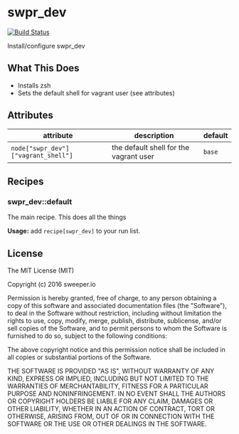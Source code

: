 # swpr_dev

[![Build Status](https://travis-ci.org/sweeperio/chef-swpr_dev.svg?branch=master)](https://travis-ci.org/sweeperio/chef-swpr_dev)

Install/configure swpr_dev

## What This Does

* Installs zsh
* Sets the default shell for vagrant user (see attributes)

## Attributes

| attribute | description | default |
|-----------|-------------|---------|
| `node["swpr_dev"]["vagrant_shell"]` | the default shell for the vagrant user | `base` |

## Recipes

### swpr_dev::default

The main recipe. This does all the things

**Usage:** add `recipe[swpr_dev]` to your run list.

## License

The MIT License (MIT)

Copyright (c) 2016 sweeper.io

Permission is hereby granted, free of charge, to any person obtaining a copy
of this software and associated documentation files (the "Software"), to deal
in the Software without restriction, including without limitation the rights
to use, copy, modify, merge, publish, distribute, sublicense, and/or sell
copies of the Software, and to permit persons to whom the Software is
furnished to do so, subject to the following conditions:

The above copyright notice and this permission notice shall be included in
all copies or substantial portions of the Software.

THE SOFTWARE IS PROVIDED "AS IS", WITHOUT WARRANTY OF ANY KIND, EXPRESS OR
IMPLIED, INCLUDING BUT NOT LIMITED TO THE WARRANTIES OF MERCHANTABILITY,
FITNESS FOR A PARTICULAR PURPOSE AND NONINFRINGEMENT. IN NO EVENT SHALL THE
AUTHORS OR COPYRIGHT HOLDERS BE LIABLE FOR ANY CLAIM, DAMAGES OR OTHER
LIABILITY, WHETHER IN AN ACTION OF CONTRACT, TORT OR OTHERWISE, ARISING FROM,
OUT OF OR IN CONNECTION WITH THE SOFTWARE OR THE USE OR OTHER DEALINGS IN
THE SOFTWARE.
